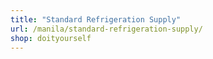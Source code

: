 ```yaml
---
title: "Standard Refrigeration Supply"
url: /manila/standard-refrigeration-supply/
shop: doityourself
---
```

